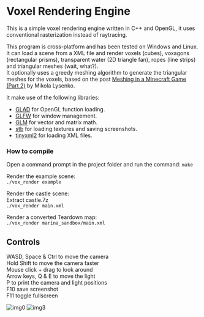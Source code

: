 # Voxel Rendering Engine

This is a simple voxel rendering engine written in C++ and OpenGL, it uses conventional rasterization instead of raytracing.

This program is cross-platform and has been tested on Windows and Linux. It can load a scene from a XML file and render voxels (cubes), voxagons (rectangular prisms), transparent water (2D triangle fan), ropes (line strips) and triangular meshes (wait, what?).  
It optionally uses a greedy meshing algorithm to generate the triangular meshes for the voxels, based on the post [Meshing in a Minecraft Game (Part 2)](https://0fps.net/2012/07/07/meshing-minecraft-part-2/) by Mikola Lysenko.

It make use of the following libraries:

-   [GLAD](https://glad.dav1d.de/) for OpenGL function loading.
-   [GLFW](https://www.glfw.org/) for window management.
-   [GLM](https://glm.g-truc.net/0.9.9/index.html) for vector and matrix math.
-   [stb](https://github.com/nothings/stb) for loading textures and saving screenshots.
-   [tinyxml2](https://github.com/leethomason/tinyxml2) for loading XML files.

### How to compile

Open a command prompt in the project folder and run the command: `make`

Render the example scene:  
`./vox_render example`

Render the castle scene:  
Extract castle.7z  
`./vox_render main.xml`

Render a converted Teardown map:  
`./vox_render marina_sandbox/main.xml`

## Controls

WASD, Space & Ctrl to move the camera  
Hold Shift to move the camera faster  
Mouse click + drag to look around  
Arrow keys, Q & E to move the light  
P to print the camera and light positions  
F10 save screenshot  
F11 toggle fullscreen

![img0](https://raw.githubusercontent.com/TTFH/Voxel-Render/main/screenshots/img0.png)
![img3](https://raw.githubusercontent.com/TTFH/Voxel-Render/main/screenshots/img3.png)
